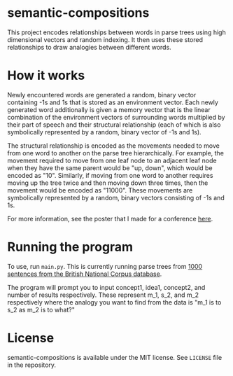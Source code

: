 # semantic-compositions

This project encodes relationships between words in parse trees using high dimensional vectors and random indexing. It then uses these stored relationships to draw analogies between different words.

# How it works
Newly encountered words are generated a random, binary vector containing -1s and 1s that is stored as an environment vector. Each newly generated word additionally is given a memory vector that is the linear combination of the environment vectors of surrounding words multiplied by their part of speech and their structural relationship (each of which is also symbolically represented by a random, binary vector of -1s and 1s).

The structural relationship is encoded as the movements needed to move from one word to another on the parse tree hierarchically. For example, the movement required to move from one leaf node to an adjacent leaf node when they have the same parent would be "up, down", which would be encoded as "10". Similarly, if moving from one word to another requires moving up the tree twice and then moving down three times, then the movement would be encoded as "11000". These movements are symbolically represented by a random, binary vectors consisting of -1s and 1s.

For more information, see the poster that I made for a conference [here](CULC13_Poster.pdf).

# Running the program

To use, run `main.py`. This is currently running parse trees from [1000 sentences from the British National Corpus database](http://nclt.computing.dcu.ie/~jfoster/resources/bnc1000.html).

The program will prompt you to input concept1, idea1, concept2, and number of results respectively. These represent m_1, s_2, and m_2 respectively where the analogy you want to find from the data is "m_1 is to s_2 as m_2 is to what?"

# License
semantic-compositions is available under the MIT license. See `LICENSE` file in the repository.